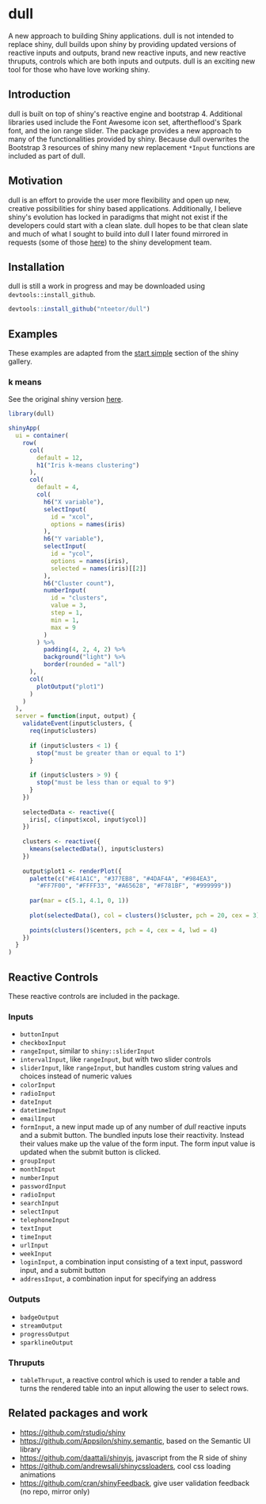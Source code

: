 # dull

A new approach to building Shiny applications. dull is not intended to replace 
shiny, dull builds upon shiny by providing updated versions of reactive inputs 
and outputs, brand new reactive inputs, and new reactive thruputs, controls
which are both inputs and outputs. dull is an exciting new tool for those who
have love working shiny.

## Introduction

dull is built on top of shiny's reactive engine and bootstrap 4. Additional
libraries used include the Font Awesome icon set, aftertheflood's Spark font,
and the ion range slider. The package provides a new approach to many of the
functionalities provided by shiny. Because dull overwrites the Bootstrap 3
resources of shiny many new replacement `*Input` functions are included as part
of dull.

## Motivation

dull is an effort to provide the user more flexibility and open up new, creative
possibilities for shiny based applications.
Additionally, I believe shiny's evolution has locked in paradigms that might not
exist if the developers could start with a clean slate. dull hopes to be that
clean slate and much of what I sought to build into dull I later found mirrored
in requests (some of those [here](https://github.com/nteetor/dull/issues/13)) to
the shiny development team.

## Installation

dull is still a work in progress and may be downloaded using
`devtools::install_github`.

```R
devtools::install_github("nteetor/dull")
```

## Examples

These examples are adapted from the 
[start simple](https://shiny.rstudio.com/gallery/#start-simple) section of the
shiny gallery.

### k means

See the original shiny version 
[here](https://shiny.rstudio.com/gallery/kmeans-example.html).

```R
library(dull)

shinyApp(
  ui = container(
    row(
      col(
        default = 12,
        h1("Iris k-means clustering")
      ),
      col(
        default = 4,
        col(
          h6("X variable"),
          selectInput(
            id = "xcol",
            options = names(iris)
          ),
          h6("Y variable"),
          selectInput(
            id = "ycol",
            options = names(iris),
            selected = names(iris)[[2]]
          ),
          h6("Cluster count"),
          numberInput(
            id = "clusters",
            value = 3,
            step = 1, 
            min = 1,
            max = 9
          )
        ) %>% 
          padding(4, 2, 4, 2) %>% 
          background("light") %>% 
          border(rounded = "all")
      ),
      col(
        plotOutput("plot1")
      )
    )  
  ),
  server = function(input, output) {
    validateEvent(input$clusters, {
      req(input$clusters)
      
      if (input$clusters < 1) {
        stop("must be greater than or equal to 1")
      }
      
      if (input$clusters > 9) {
        stop("must be less than or equal to 9")
      }
    })
    
    selectedData <- reactive({
      iris[, c(input$xcol, input$ycol)]
    })
  
    clusters <- reactive({
      kmeans(selectedData(), input$clusters)
    })
    
    output$plot1 <- renderPlot({
      palette(c("#E41A1C", "#377EB8", "#4DAF4A", "#984EA3",
        "#FF7F00", "#FFFF33", "#A65628", "#F781BF", "#999999"))
  
      par(mar = c(5.1, 4.1, 0, 1))
      
      plot(selectedData(), col = clusters()$cluster, pch = 20, cex = 3)
           
      points(clusters()$centers, pch = 4, cex = 4, lwd = 4)
    })
  }
)
```

## Reactive Controls

These reactive controls are included in the package.

### Inputs

* `buttonInput`
* `checkboxInput`
* `rangeInput`, similar to `shiny::sliderInput`
* `intervalInput`, like `rangeInput`, but with two slider controls
* `sliderInput`, like `rangeInput`, but handles custom string values and choices
  instead of numeric values
* `colorInput`
* `radioInput`
* `dateInput`
* `datetimeInput`
* `emailInput`
* `formInput`, a new input made up of any number of _dull_ reactive inputs and a
  submit button. The bundled inputs lose their reactivity. Instead their values
  make up the value of the form input. The form input value is updated when the
  submit button is clicked.
* `groupInput`
* `monthInput`
* `numberInput`
* `passwordInput`
* `radioInput`
* `searchInput`
* `selectInput`
* `telephoneInput`
* `textInput`
* `timeInput`
* `urlInput`
* `weekInput`
* `loginInput`, a combination input consisting of a text input, password input,
  and a submit button
* `addressInput`, a combination input for specifying an address

### Outputs

* `badgeOutput`
* `streamOutput`
* `progressOutput`
* `sparklineOutput`

### Thruputs

* `tableThruput`, a reactive control which is used to render a table and turns
  the rendered table into an input allowing the user to select rows.
  
## Related packages and work

* https://github.com/rstudio/shiny
* https://github.com/Appsilon/shiny.semantic, based on the Semantic UI library
* https://github.com/daattali/shinyjs, javascript from the R side of shiny
* https://github.com/andrewsali/shinycssloaders, cool css loading animations
* https://github.com/cran/shinyFeedback, give user validation feedback (no repo, mirror only)
